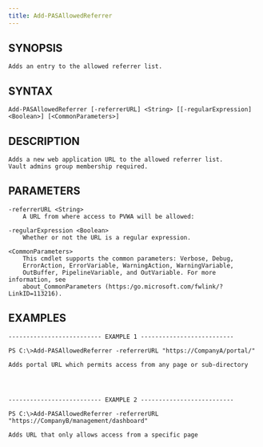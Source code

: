 ```yaml
---
title: Add-PASAllowedReferrer
---
```


## SYNOPSIS

    Adds an entry to the allowed referrer list.

## SYNTAX

    Add-PASAllowedReferrer [-referrerURL] <String> [[-regularExpression] <Boolean>] [<CommonParameters>]

## DESCRIPTION

    Adds a new web application URL to the allowed referrer list.
    Vault admins group membership required.

## PARAMETERS

    -referrerURL <String>
        A URL from where access to PVWA will be allowed:

    -regularExpression <Boolean>
        Whether or not the URL is a regular expression.

    <CommonParameters>
        This cmdlet supports the common parameters: Verbose, Debug,
        ErrorAction, ErrorVariable, WarningAction, WarningVariable,
        OutBuffer, PipelineVariable, and OutVariable. For more information, see
        about_CommonParameters (https:/go.microsoft.com/fwlink/?LinkID=113216).

## EXAMPLES

    -------------------------- EXAMPLE 1 --------------------------

    PS C:\>Add-PASAllowedReferrer -referrerURL "https://CompanyA/portal/"

    Adds portal URL which permits access from any page or sub-directory




    -------------------------- EXAMPLE 2 --------------------------

    PS C:\>Add-PASAllowedReferrer -referrerURL "https://CompanyB/management/dashboard"

    Adds URL that only allows access from a specific page
